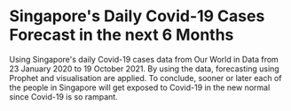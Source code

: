 # Singapore's Daily Covid-19 Cases Forecast in the next 6 Months

Using Singapore's daily Covid-19 cases data from Our World in Data from 23 January 2020 to 19 October 2021. By using the data, forecasting using Prophet and visualisation are applied. To conclude, sooner or later each of the people in Singapore will get exposed to Covid-19 in the new normal since Covid-19 is so rampant.
